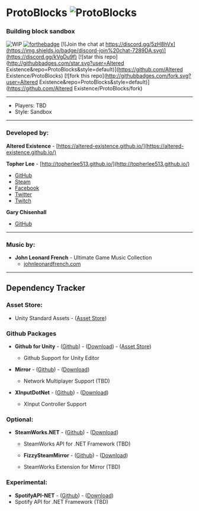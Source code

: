# **ProtoBlocks** ![ProtoBlocks](Assets/AltX/ui/icon_64.png)
### Building block sandbox
![WIP](https://camo.githubusercontent.com/96997bf4724da51b7b3bd96d341a0c1efb2b38ab/68747470733a2f2f756e706b672e636f6d2f76767769702f5749502e737667)
[![forthebadge](https://forthebadge.com/images/badges/fuck-it-ship-it.svg)](https://forthebadge.com)
[![Join the chat at https://discord.gg/5zH8hVx](https://img.shields.io/badge/discord-join%20chat-7289DA.svg)](https://discord.gg/kVgDu9f)
[![star this repo](http://githubbadges.com/star.svg?user=Altered Existence&repo=ProtoBlocks&style=default)](https://github.com/Altered Existence/ProtoBlocks)
[![fork this repo](http://githubbadges.com/fork.svg?user=Altered Existence&repo=ProtoBlocks&style=default)](https://github.com/Altered Existence/ProtoBlocks/fork)

-----

- Players: TBD
- Style: Sandbox

-----
### Developed by:

**Altered Existence** - [https://altered-existence.github.io/](https://altered-existence.github.io/)

**Topher Lee** - [http://topherlee513.github.io/](http://topherlee513.github.io/)
  - [GitHub](https://github.com/TopherLee513)
  - [Steam](https://steamcommunity.com/id/TopherLee513/)
  - [Facebook](https://www.facebook.com/topher.lee.13)
  - [Twitter](https://twitter.com/TopherLee513)
  - [Twitch](https://www.twitch.tv/topherlee513)


**Gary Chisenhall**
  - [GitHub](https://github.com/glchisenhall)
  -----
### Music by:
- **John Leonard French** - Ultimate Game Music Collection
  - [johnleonardfrench.com](https://johnleonardfrench.com/)

----
## Dependency Tracker

### Asset Store:
  - Unity Standard Assets - ([Asset Store]())

### Github Packages

- **Github for Unity** - ([Github](https://github.com/github-for-unity/Unity)) - ([Download](https://github.com/github-for-unity/Unity/releases/latest)) - ([Asset Store](https://assetstore.unity.com/packages/tools/version-control/github-for-unity-118069))
    - Github Support for Unity Editor


- **Mirror** - ([Github](https://github.com/vis2k/Mirror)) - ([Download](https://github.com/vis2k/Mirror/releases/latest))
    - Network Multiplayer Support (TBD)


- **XInputDotNet** - ([Github](https://github.com/speps/XInputDotNet)) - ([Download](https://github.com/speps/XInputDotNet/releases/latest))
    - XInput Controller Support

### Optional:

- **SteamWorks.NET** - ([Github](https://github.com/rlabrecque/Steamworks.NET)) - ([Download](https://github.com/rlabrecque/Steamworks.NET/releases/latest))
    - SteamWorks API for .NET Framework (TBD)


  - **FizzySteamMirror** - ([Github](https://github.com/Raystorms/FizzySteamyMirror)) - ([Download](https://github.com/Raystorms/FizzySteamyMirror/releases/latest))
   - SteamWorks Extension for Mirror (TBD)

### Experimental:
  - **SpotifyAPI-NET** - ([Github](https://github.com/JohnnyCrazy/SpotifyAPI-NET)) - ([Download](https://github.com/JohnnyCrazy/SpotifyAPI-NET/archive/3.1.1.zip))
   - Spotify API for .NET Framework (TBD)
